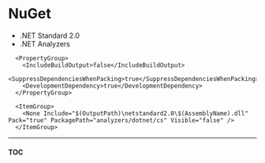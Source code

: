 # NuGet

- .NET Standard 2.0
- .NET Analyzers

```
  <PropertyGroup>
    <IncludeBuildOutput>false</IncludeBuildOutput>
    <SuppressDependenciesWhenPacking>true</SuppressDependenciesWhenPacking>
    <DevelopmentDependency>true</DevelopmentDependency>
  </PropertyGroup>
```

```
  <ItemGroup>
    <None Include="$(OutputPath)\netstandard2.0\$(AssemblyName).dll" Pack="true" PackagePath="analyzers/dotnet/cs" Visible="false" />
  </ItemGroup>
```

---
#### [TOC](./Content.html)
